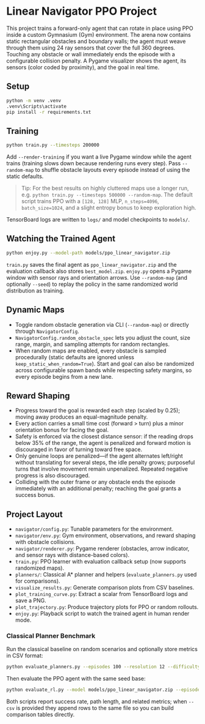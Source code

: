 # Linear Navigator PPO Project

This project trains a forward-only agent that can rotate in place using PPO inside a custom Gymnasium (Gym) environment. The arena now contains static rectangular obstacles and boundary walls; the agent must weave through them using 24 ray sensors that cover the full 360 degrees. Touching any obstacle or wall immediately ends the episode with a configurable collision penalty. A Pygame visualizer shows the agent, its sensors (color coded by proximity), and the goal in real time.

## Setup

```bash
python -m venv .venv
.venv\Scripts\activate
pip install -r requirements.txt
```

## Training

```bash
python train.py --timesteps 200000
```

Add `--render-training` if you want a live Pygame window while the agent trains (training slows down because rendering runs every step). Pass `--random-map` to shuffle obstacle layouts every episode instead of using the static defaults.

> Tip: For the best results on highly cluttered maps use a longer run, e.g. `python train.py --timesteps 500000 --random-map`. The default script trains PPO with a `[128, 128]` MLP, `n_steps=4096`, `batch_size=1024`, and a slight entropy bonus to keep exploration high.

TensorBoard logs are written to `logs/` and model checkpoints to `models/`.

## Watching the Trained Agent

```bash
python enjoy.py --model-path models/ppo_linear_navigator.zip
```

`train.py` saves the final agent as `ppo_linear_navigator.zip` and the evaluation callback also stores `best_model.zip`. `enjoy.py` opens a Pygame window with sensor rays and orientation arrows. Use `--random-map` (and optionally `--seed`) to replay the policy in the same randomized world distribution as training.

## Dynamic Maps

- Toggle random obstacle generation via CLI (`--random-map`) or directly through `NavigatorConfig`.
- `NavigatorConfig.random_obstacle_spec` lets you adjust the count, size range, margin, and sampling attempts for random rectangles.
- When random maps are enabled, every obstacle is sampled procedurally (static defaults are ignored unless `keep_static_when_random=True`). Start and goal can also be randomized across configurable spawn bands while respecting safety margins, so every episode begins from a new lane.

## Reward Shaping

- Progress toward the goal is rewarded each step (scaled by 0.25); moving away produces an equal-magnitude penalty.
- Every action carries a small time cost (forward > turn) plus a minor orientation bonus for facing the goal.
- Safety is enforced via the closest distance sensor: if the reading drops below 35% of the range, the agent is penalized and forward motion is discouraged in favor of turning toward free space.
- Only genuine loops are penalized—if the agent alternates left/right without translating for several steps, the idle penalty grows; purposeful turns that involve movement remain unpenalized. Repeated negative progress is also discouraged.
- Colliding with the outer frame or any obstacle ends the episode immediately with an additional penalty; reaching the goal grants a success bonus.

## Project Layout

- `navigator/config.py`: Tunable parameters for the environment.
- `navigator/env.py`: Gym environment, observations, and reward shaping with obstacle collisions.
- `navigator/renderer.py`: Pygame renderer (obstacles, arrow indicator, and sensor rays with distance-based colors).
- `train.py`: PPO learner with evaluation callback setup (now supports randomized maps).
- `planners/`: Classical A* planner and helpers (`evaluate_planners.py` used for comparisons).
- `visualize_results.py`: Generate comparison plots from CSV baselines.
- `plot_training_curve.py`: Extract a scalar from TensorBoard logs and save a PNG.
- `plot_trajectory.py`: Produce trajectory plots for PPO or random rollouts.
- `enjoy.py`: Playback script to watch the trained agent in human render mode.

### Classical Planner Benchmark

Run the classical baseline on random scenarios and optionally store metrics in CSV format:

```bash
python evaluate_planners.py --episodes 100 --resolution 12 --difficulty hard --csv results/baselines.csv --tag astar
```

Then evaluate the PPO agent with the same seed base:

```bash
python evaluate_rl.py --model models/ppo_linear_navigator.zip --episodes 100 --seed 123 --difficulty hard --csv results/baselines.csv --tag ppo
```

Both scripts report success rate, path length, and related metrics; when `--csv` is provided they append rows to the same file so you can build comparison tables directly.

